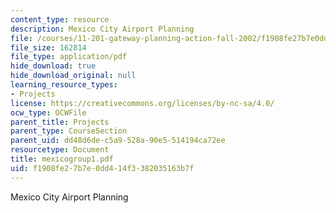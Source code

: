 ```yaml
---
content_type: resource
description: Mexico City Airport Planning
file: /courses/11-201-gateway-planning-action-fall-2002/f1908fe27b7e0dd414f3382035163b7f_mexicogroup1.pdf
file_size: 162814
file_type: application/pdf
hide_download: true
hide_download_original: null
learning_resource_types:
- Projects
license: https://creativecommons.org/licenses/by-nc-sa/4.0/
ocw_type: OCWFile
parent_title: Projects
parent_type: CourseSection
parent_uid: dd48d6de-c5a9-528a-90e5-514194ca72ee
resourcetype: Document
title: mexicogroup1.pdf
uid: f1908fe2-7b7e-0dd4-14f3-382035163b7f
---
```

Mexico City Airport Planning